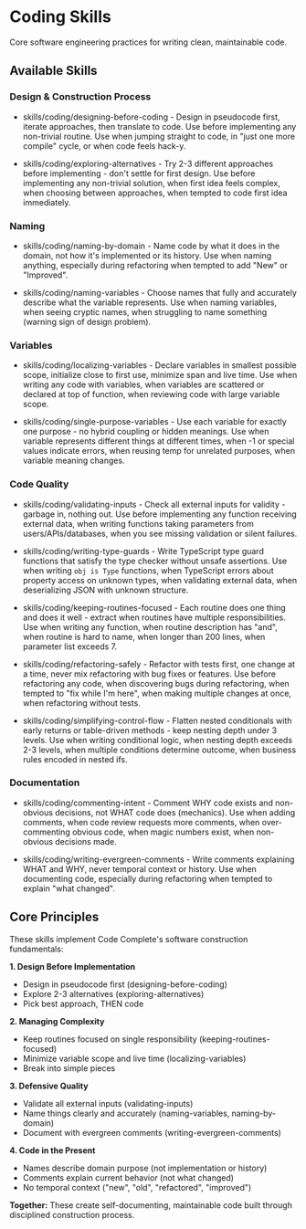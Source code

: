 # Coding Skills

Core software engineering practices for writing clean, maintainable code.

## Available Skills

### Design & Construction Process

- skills/coding/designing-before-coding - Design in pseudocode first, iterate approaches, then translate to code. Use before implementing any non-trivial routine. Use when jumping straight to code, in "just one more compile" cycle, or when code feels hack-y.

- skills/coding/exploring-alternatives - Try 2-3 different approaches before implementing - don't settle for first design. Use before implementing any non-trivial solution, when first idea feels complex, when choosing between approaches, when tempted to code first idea immediately.

### Naming

- skills/coding/naming-by-domain - Name code by what it does in the domain, not how it's implemented or its history. Use when naming anything, especially during refactoring when tempted to add "New" or "Improved".

- skills/coding/naming-variables - Choose names that fully and accurately describe what the variable represents. Use when naming variables, when seeing cryptic names, when struggling to name something (warning sign of design problem).

### Variables

- skills/coding/localizing-variables - Declare variables in smallest possible scope, initialize close to first use, minimize span and live time. Use when writing any code with variables, when variables are scattered or declared at top of function, when reviewing code with large variable scope.

- skills/coding/single-purpose-variables - Use each variable for exactly one purpose - no hybrid coupling or hidden meanings. Use when variable represents different things at different times, when -1 or special values indicate errors, when reusing temp for unrelated purposes, when variable meaning changes.

### Code Quality

- skills/coding/validating-inputs - Check all external inputs for validity - garbage in, nothing out. Use before implementing any function receiving external data, when writing functions taking parameters from users/APIs/databases, when you see missing validation or silent failures.

- skills/coding/writing-type-guards - Write TypeScript type guard functions that satisfy the type checker without unsafe assertions. Use when writing `obj is Type` functions, when TypeScript errors about property access on unknown types, when validating external data, when deserializing JSON with unknown structure.

- skills/coding/keeping-routines-focused - Each routine does one thing and does it well - extract when routines have multiple responsibilities. Use when writing any function, when routine description has "and", when routine is hard to name, when longer than 200 lines, when parameter list exceeds 7.

- skills/coding/refactoring-safely - Refactor with tests first, one change at a time, never mix refactoring with bug fixes or features. Use before refactoring any code, when discovering bugs during refactoring, when tempted to "fix while I'm here", when making multiple changes at once, when refactoring without tests.

- skills/coding/simplifying-control-flow - Flatten nested conditionals with early returns or table-driven methods - keep nesting depth under 3 levels. Use when writing conditional logic, when nesting depth exceeds 2-3 levels, when multiple conditions determine outcome, when business rules encoded in nested ifs.

### Documentation

- skills/coding/commenting-intent - Comment WHY code exists and non-obvious decisions, not WHAT code does (mechanics). Use when adding comments, when code review requests more comments, when over-commenting obvious code, when magic numbers exist, when non-obvious decisions made.

- skills/coding/writing-evergreen-comments - Write comments explaining WHAT and WHY, never temporal context or history. Use when documenting code, especially during refactoring when tempted to explain "what changed".

## Core Principles

These skills implement Code Complete's software construction fundamentals:

**1. Design Before Implementation**

- Design in pseudocode first (designing-before-coding)
- Explore 2-3 alternatives (exploring-alternatives)
- Pick best approach, THEN code

**2. Managing Complexity**

- Keep routines focused on single responsibility (keeping-routines-focused)
- Minimize variable scope and live time (localizing-variables)
- Break into simple pieces

**3. Defensive Quality**

- Validate all external inputs (validating-inputs)
- Name things clearly and accurately (naming-variables, naming-by-domain)
- Document with evergreen comments (writing-evergreen-comments)

**4. Code in the Present**

- Names describe domain purpose (not implementation or history)
- Comments explain current behavior (not what changed)
- No temporal context ("new", "old", "refactored", "improved")

**Together:** These create self-documenting, maintainable code built through disciplined construction process.
